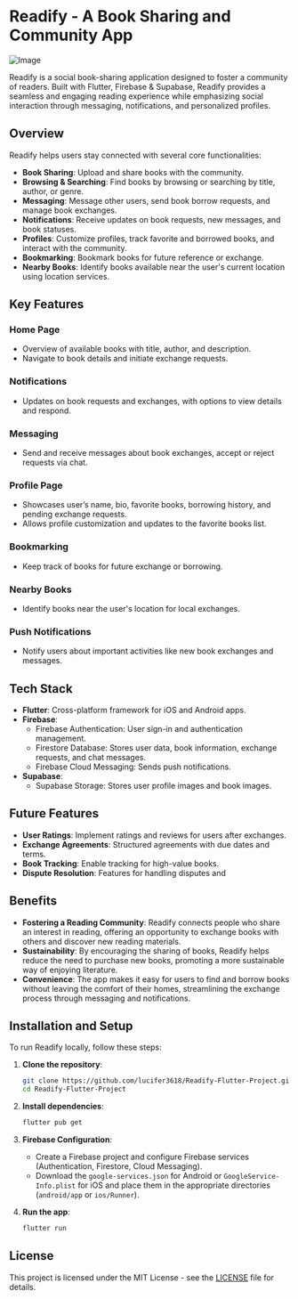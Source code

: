 # Readify - A Book Sharing and Community App

![Image](https://github.com/user-attachments/assets/5200b61e-80fc-4e4a-9ca8-4d0ea9aee1d5)

Readify is a social book-sharing application designed to foster a community of readers. Built with Flutter, Firebase & Supabase, Readify provides a seamless and engaging reading experience while emphasizing social interaction through messaging, notifications, and personalized profiles.

## Overview

Readify helps users stay connected with several core functionalities:
- **Book Sharing**: Upload and share books with the community.
- **Browsing & Searching**: Find books by browsing or searching by title, author, or genre.
- **Messaging**: Message other users, send book borrow requests, and manage book exchanges.
- **Notifications**: Receive updates on book requests, new messages, and book statuses.
- **Profiles**: Customize profiles, track favorite and borrowed books, and interact with the community.
- **Bookmarking**: Bookmark books for future reference or exchange.
- **Nearby Books**: Identify books available near the user's current location using location services.

## Key Features

### Home Page
- Overview of available books with title, author, and description.
- Navigate to book details and initiate exchange requests.

### Notifications
- Updates on book requests and exchanges, with options to view details and respond.

### Messaging
- Send and receive messages about book exchanges, accept or reject requests via chat.

### Profile Page
- Showcases user’s name, bio, favorite books, borrowing history, and pending exchange requests.
- Allows profile customization and updates to the favorite books list.

### Bookmarking
- Keep track of books for future exchange or borrowing.

### Nearby Books
- Identify books near the user's location for local exchanges.

### Push Notifications
- Notify users about important activities like new book exchanges and messages.

## Tech Stack
- **Flutter**: Cross-platform framework for iOS and Android apps.
- **Firebase**:
  - Firebase Authentication: User sign-in and authentication management.
  - Firestore Database: Stores user data, book information, exchange requests, and chat messages.
  - Firebase Cloud Messaging: Sends push notifications.
- **Supabase**: 
  - Supabase Storage: Stores user profile images and book images.

## Future Features
- **User Ratings**: Implement ratings and reviews for users after exchanges.
- **Exchange Agreements**: Structured agreements with due dates and terms.
- **Book Tracking**: Enable tracking for high-value books.
- **Dispute Resolution**: Features for handling disputes and

## Benefits
- **Fostering a Reading Community**: Readify connects people who share an interest in reading, offering an opportunity to exchange books with others and discover new reading materials.
- **Sustainability**: By encouraging the sharing of books, Readify helps reduce the need to purchase new books, promoting a more sustainable way of enjoying literature.
- **Convenience**: The app makes it easy for users to find and borrow books without leaving the comfort of their homes, streamlining the exchange process through messaging and notifications.

## Installation and Setup
To run Readify locally, follow these steps:

1. **Clone the repository**:
    ```bash
    git clone https://github.com/lucifer3618/Readify-Flutter-Project.git
    cd Readify-Flutter-Project
    ```

2. **Install dependencies**:
    ```bash
    flutter pub get
    ```

3. **Firebase Configuration**:
    - Create a Firebase project and configure Firebase services (Authentication, Firestore, Cloud Messaging).
    - Download the `google-services.json` for Android or `GoogleService-Info.plist` for iOS and place them in the appropriate directories (`android/app` or `ios/Runner`).

4. **Run the app**:
    ```bash
    flutter run
    ```

## License
This project is licensed under the MIT License - see the [LICENSE](LICENSE) file for details.
